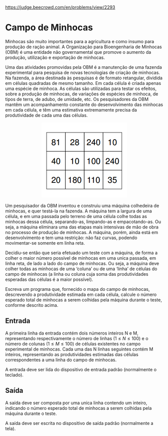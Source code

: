 https://judge.beecrowd.com/en/problems/view/2293

# Campo de Minhocas

Minhocas são muito importantes para a agricultura e como insumo para produção de
ração animal. A Organização para Bioengenharia de Minhocas (OBM) é uma entidade
não governamental que promove o aumento da produção, utilização e exportação de
minhocas.

Uma das atividades promovidas pela OBM é a manutenção de uma fazenda
experimental para pesquisa de novas tecnologias de criação de minhocas. Na
fazenda, a área destinada às pesquisas é de formato retangular, dividida em
células quadradas de mesmo tamanho. Em cada célula é criada apenas uma espécie
de minhoca. As células são utilizadas para testar os efeitos, sobre a produção
de minhocas, de variações de espécies de minhoca, de tipos de terra, de adubo,
de umidade, etc. Os pesquisadores da OBM mantêm um acompanhamento constante do
desenvolvimento das minhocas em cada célula, e têm uma estimativa extremamente
precisa da produtividade de cada uma das células.

<center><img src="imgs/UOJ_158_A.png"></center>

Um pesquisador da OBM inventou e construiu uma máquina colhedeira de minhocas, e
quer testá-la na fazenda. A máquina tem a largura de uma célula, e em uma
passada pelo terreno de uma célula colhe todas as minhocas dessa célula,
separando-as, limpando-as e empacotando-as. Ou seja, a máquina eliminara uma das
etapas mais intensivas de mão de obra no processo de produção de minhocas. A
máquina, porém, ainda está em desenvolvimento e tem uma restrição: não faz
curvas, podendo movimentar-se somente em linha reta.

Decidiu-se então que seria efetuado um teste com a máquina, de forma a colher o
maior número possível de minhocas em uma unica passada, em linha reta, de lado a
lado do campo de minhocas. Ou seja, a máquina deve colher todas as minhocas de
uma ‘coluna’ ou de uma ‘linha’ de células do campo de minhocas (a linha ou
coluna cuja soma das produtividades esperadas das células é a maior possível).

Escreva um programa que, fornecido o mapa do campo de minhocas, descrevendo a
produtividade estimada em cada célula, calcule o número esperado total de
minhocas a serem colhidas pela máquina durante o teste, conforme descrito acima.

## Entrada

A primeira linha da entrada contém dois números inteiros N e M, representando
respectivamente o número de linhas $(1 \leq N \leq 100)$ e o número de colunas
$(1 \leq M \leq 100)$ de células existentes no campo experimental de minhocas.
Cada uma das N linhas seguintes contém M inteiros, representando as
produtividades estimadas das células correspondentes a uma linha do campo de
minhocas.

A entrada deve ser lida do dispositivo de entrada padrão (normalmente o
teclado).

## Saída

A saída deve ser composta por uma unica linha contendo um inteiro, indicando o
número esperado total de minhocas a serem colhidas pela máquina durante o teste.

A saída deve ser escrita no dispositivo de saída padrão (normalmente a tela).
